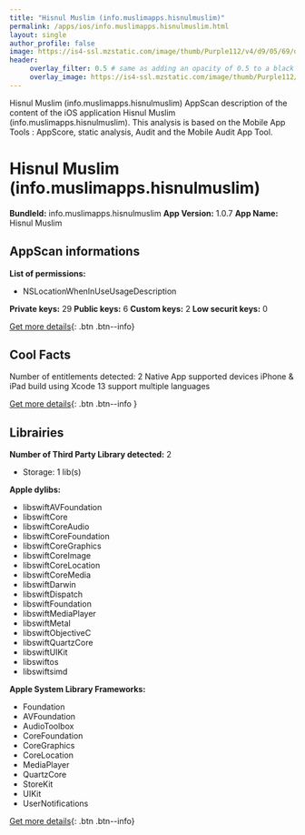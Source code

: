```yaml
---
title: "Hisnul Muslim (info.muslimapps.hisnulmuslim)"
permalink: /apps/ios/info.muslimapps.hisnulmuslim.html
layout: single
author_profile: false
image: https://is4-ssl.mzstatic.com/image/thumb/Purple112/v4/d9/05/69/d905691e-6310-a28b-dca4-55604995569a/AppIcon-0-0-1x_U007emarketing-0-0-0-7-0-0-sRGB-0-0-0-GLES2_U002c0-512MB-85-220-0-0.png/512x512bb.jpg
header: 
     overlay_filter: 0.5 # same as adding an opacity of 0.5 to a black background
     overlay_image: https://is4-ssl.mzstatic.com/image/thumb/Purple112/v4/d9/05/69/d905691e-6310-a28b-dca4-55604995569a/AppIcon-0-0-1x_U007emarketing-0-0-0-7-0-0-sRGB-0-0-0-GLES2_U002c0-512MB-85-220-0-0.png/512x512bb.jpg
---
```

Hisnul Muslim (info.muslimapps.hisnulmuslim) AppScan description of the content of the iOS application Hisnul Muslim (info.muslimapps.hisnulmuslim). This analysis is based on the Mobile App Tools : AppScore, static analysis, Audit and the Mobile Audit App Tool.

# Hisnul Muslim (info.muslimapps.hisnulmuslim)

**BundleId:** info.muslimapps.hisnulmuslim
**App Version:** 1.0.7
**App Name:** Hisnul Muslim


## AppScan informations 

**List of permissions:** 
- NSLocationWhenInUseUsageDescription
  
  
**Private keys:** 29
**Public keys:** 6
**Custom keys:** 2
**Low securit keys:** 0
  
[Get more details](/pricing.html){: .btn .btn--info}

## Cool Facts

Number of entitlements detected: 2
Native App
supported devices iPhone & iPad
build using Xcode 13
support multiple languages
  
[Get more details](/pricing.html){: .btn .btn--info }

## Librairies 
**Number of Third Party Library detected:** 2
- Storage: 1 lib(s)


**Apple dylibs:**
- libswiftAVFoundation
- libswiftCore
- libswiftCoreAudio
- libswiftCoreFoundation
- libswiftCoreGraphics
- libswiftCoreImage
- libswiftCoreLocation
- libswiftCoreMedia
- libswiftDarwin
- libswiftDispatch
- libswiftFoundation
- libswiftMediaPlayer
- libswiftMetal
- libswiftObjectiveC
- libswiftQuartzCore
- libswiftUIKit
- libswiftos
- libswiftsimd


**Apple System Library Frameworks:**
- Foundation
- AVFoundation
- AudioToolbox
- CoreFoundation
- CoreGraphics
- CoreLocation
- MediaPlayer
- QuartzCore
- StoreKit
- UIKit
- UserNotifications


  
[Get more details](/pricing.html){: .btn .btn--info}

